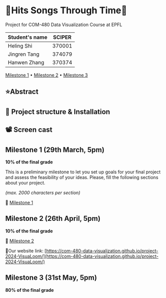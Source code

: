 # 🎵**Hits Songs Through Time**🎵

Project for COM-480 Data Visualization Course at EPFL

| Student's name | SCIPER |
| -------------- | ------ |
| Heling Shi     | 370001 |
| Jingren Tang   | 374079 |
| Hanwen Zhang   | 370374 |

[Milestone 1](Milestone1.pdf) • [Milestone 2](#milestone-2) • [Milestone 3](#milestone-3)

## ⭐Abstract

## 🚀 Project structure & Installation

## 📽 Screen cast

## Milestone 1 (29th March, 5pm)

**10% of the final grade**

This is a preliminary milestone to let you set up goals for your final project and assess the feasibility of your ideas.
Please, fill the following sections about your project.

_(max. 2000 characters per section)_

🚩 [Milestone 1](Milestone1.pdf)

## Milestone 2 (26th April, 5pm)

**10% of the final grade**

🚩 [Milestone 2](Milestone2.pdf)

🚩Our website link: [https://com-480-data-visualization.github.io/project-2024-VisuaLoom/](https://com-480-data-visualization.github.io/project-2024-VisuaLoom/)

## Milestone 3 (31st May, 5pm)

**80% of the final grade**
